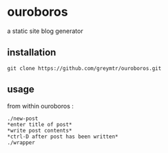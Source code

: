 # ouroboros
a static site blog generator

## installation

```
git clone https://github.com/greymtr/ouroboros.git
```

## usage

from within ouroboros :

```shell
./new-post
*enter title of post*
*write post contents*
*ctrl-D after post has been written*
./wrapper
```

